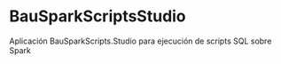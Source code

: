 # BauSparkScriptsStudio
 Aplicación BauSparkScripts.Studio para ejecución de scripts SQL sobre Spark
